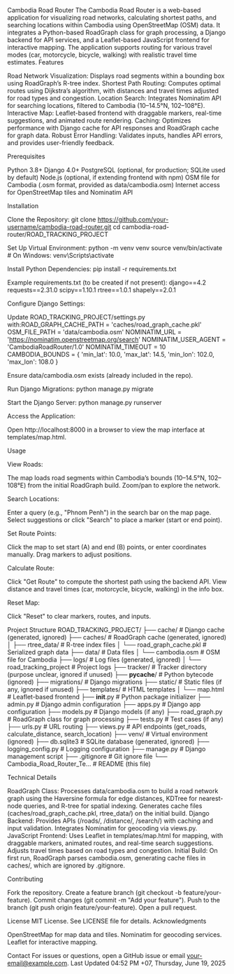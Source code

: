 Cambodia Road Router
The Cambodia Road Router is a web-based application for visualizing road networks, calculating shortest paths, and searching locations within Cambodia using OpenStreetMap (OSM) data. It integrates a Python-based RoadGraph class for graph processing, a Django backend for API services, and a Leaflet-based JavaScript frontend for interactive mapping. The application supports routing for various travel modes (car, motorcycle, bicycle, walking) with realistic travel time estimates.
Features

Road Network Visualization: Displays road segments within a bounding box using RoadGraph’s R-tree index.
Shortest Path Routing: Computes optimal routes using Dijkstra’s algorithm, with distances and travel times adjusted for road types and congestion.
Location Search: Integrates Nominatim API for searching locations, filtered to Cambodia (10–14.5°N, 102–108°E).
Interactive Map: Leaflet-based frontend with draggable markers, real-time suggestions, and animated route rendering.
Caching: Optimizes performance with Django cache for API responses and RoadGraph cache for graph data.
Robust Error Handling: Validates inputs, handles API errors, and provides user-friendly feedback.

Prerequisites

Python 3.8+
Django 4.0+
PostgreSQL (optional, for production; SQLite used by default)
Node.js (optional, if extending frontend with npm)
OSM file for Cambodia (.osm format, provided as data/cambodia.osm)
Internet access for OpenStreetMap tiles and Nominatim API

Installation

Clone the Repository:
git clone https://github.com/your-username/cambodia-road-router.git
cd cambodia-road-router/ROAD_TRACKING_PROJECT


Set Up Virtual Environment:
python -m venv venv
source venv/bin/activate  # On Windows: venv\Scripts\activate


Install Python Dependencies:
pip install -r requirements.txt

Example requirements.txt (to be created if not present):
django==4.2
requests==2.31.0
scipy==1.10.1
rtree==1.0.1
shapely==2.0.1


Configure Django Settings:

Update ROAD_TRACKING_PROJECT/settings.py with:ROAD_GRAPH_CACHE_PATH = 'caches/road_graph_cache.pkl'
OSM_FILE_PATH = 'data/cambodia.osm'
NOMINATIM_URL = 'https://nominatim.openstreetmap.org/search'
NOMINATIM_USER_AGENT = 'CambodiaRoadRouter/1.0'
NOMINATIM_TIMEOUT = 10
CAMBODIA_BOUNDS = {
    'min_lat': 10.0, 'max_lat': 14.5,
    'min_lon': 102.0, 'max_lon': 108.0
}


Ensure data/cambodia.osm exists (already included in the repo).


Run Django Migrations:
python manage.py migrate


Start the Django Server:
python manage.py runserver


Access the Application:

Open http://localhost:8000 in a browser to view the map interface at templates/map.html.



Usage

View Roads:

The map loads road segments within Cambodia’s bounds (10–14.5°N, 102–108°E) from the initial RoadGraph build.
Zoom/pan to explore the network.


Search Locations:

Enter a query (e.g., "Phnom Penh") in the search bar on the map page.
Select suggestions or click "Search" to place a marker (start or end point).


Set Route Points:

Click the map to set start (A) and end (B) points, or enter coordinates manually.
Drag markers to adjust positions.


Calculate Route:

Click "Get Route" to compute the shortest path using the backend API.
View distance and travel times (car, motorcycle, bicycle, walking) in the info box.


Reset Map:

Click "Reset" to clear markers, routes, and inputs.



Project Structure
ROAD_TRACKING_PROJECT/
├── cache/                      # Django cache (generated, ignored)
├── caches/                     # RoadGraph cache (generated, ignored)
│   ├── rtree_data/             # R-tree index files
│   └── road_graph_cache.pkl    # Serialized graph data
├── data/                       # Data files
│   └── cambodia.osm            # OSM file for Cambodia
├── logs/                       # Log files (generated, ignored)
│   └── road_tracking_project   # Project logs
├── tracker/                    # Tracker directory (purpose unclear, ignored if unused)
├── __pycache__/                # Python bytecode (ignored)
├── migrations/                 # Django migrations
├── static/                     # Static files (if any, ignored if unused)
├── templates/                  # HTML templates
│   └── map.html                # Leaflet-based frontend
├── __init__.py                 # Python package initializer
├── admin.py                    # Django admin configuration
├── apps.py                     # Django app configuration
├── models.py                   # Django models (if any)
├── road_graph.py               # RoadGraph class for graph processing
├── tests.py                    # Test cases (if any)
├── urls.py                     # URL routing
├── views.py                    # API endpoints (get_roads, calculate_distance, search_location)
├── venv/                       # Virtual environment (ignored)
├── db.sqlite3                  # SQLite database (generated, ignored)
├── logging_config.py           # Logging configuration
├── manage.py                   # Django management script
├── .gitignore                  # Git ignore file
└── Cambodia_Road_Router_Te...  # README (this file)

Technical Details

RoadGraph Class: Processes data/cambodia.osm to build a road network graph using the Haversine formula for edge distances, KDTree for nearest-node queries, and R-tree for spatial indexing. Generates cache files (caches/road_graph_cache.pkl, rtree_data/) on the initial build.
Django Backend: Provides APIs (/roads/, /distance/, /search/) with caching and input validation. Integrates Nominatim for geocoding via views.py.
JavaScript Frontend: Uses Leaflet in templates/map.html for mapping, with draggable markers, animated routes, and real-time search suggestions. Adjusts travel times based on road types and congestion.
Initial Build: On first run, RoadGraph parses cambodia.osm, generating cache files in caches/, which are ignored by .gitignore.

Contributing

Fork the repository.
Create a feature branch (git checkout -b feature/your-feature).
Commit changes (git commit -m "Add your feature").
Push to the branch (git push origin feature/your-feature).
Open a pull request.

License
MIT License. See LICENSE file for details.
Acknowledgments

OpenStreetMap for map data and tiles.
Nominatim for geocoding services.
Leaflet for interactive mapping.

Contact
For issues or questions, open a GitHub issue or email your-email@example.com.
Last Updated
04:52 PM +07, Thursday, June 19, 2025
